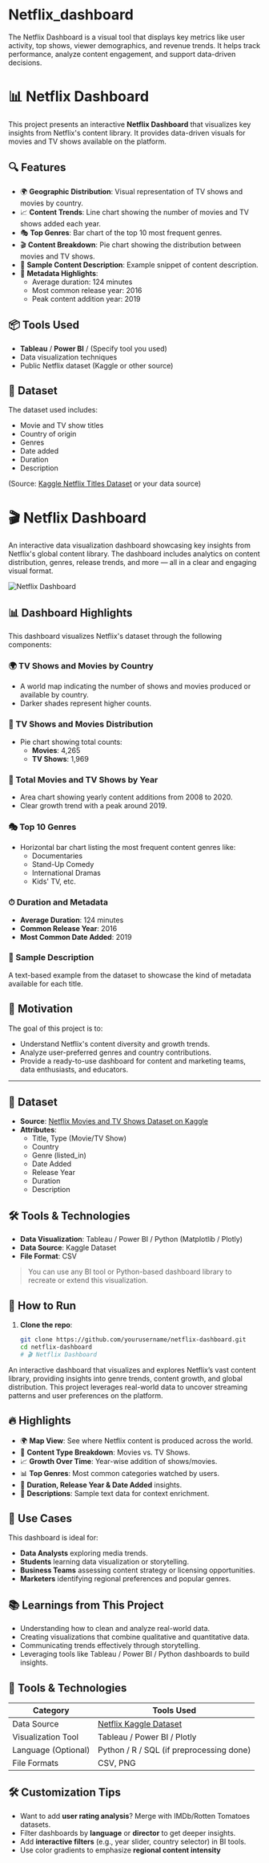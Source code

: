 # Netflix_dashboard
The Netflix Dashboard is a visual tool that displays key metrics like user activity, top shows, viewer demographics, and revenue trends. It helps track performance, analyze content engagement, and support data-driven decisions.
# 📊 Netflix Dashboard

This project presents an interactive **Netflix Dashboard** that visualizes key insights from Netflix's content library. It provides data-driven visuals for movies and TV shows available on the platform.

## 🔍 Features

- 🌍 **Geographic Distribution**: Visual representation of TV shows and movies by country.
- 📈 **Content Trends**: Line chart showing the number of movies and TV shows added each year.
- 🎭 **Top Genres**: Bar chart of the top 10 most frequent genres.
- 🎬 **Content Breakdown**: Pie chart showing the distribution between movies and TV shows.
- 📝 **Sample Content Description**: Example snippet of content description.
- 📅 **Metadata Highlights**:
  - Average duration: 124 minutes
  - Most common release year: 2016
  - Peak content addition year: 2019

## 📦 Tools Used

- **Tableau** / **Power BI** / (Specify tool you used)
- Data visualization techniques
- Public Netflix dataset (Kaggle or other source)
## 📁 Dataset

The dataset used includes:
- Movie and TV show titles
- Country of origin
- Genres
- Date added
- Duration
- Description

(Source: [Kaggle Netflix Titles Dataset](https://www.kaggle.com/shivamb/netflix-shows) or your data source)
# 🎬 Netflix Dashboard

An interactive data visualization dashboard showcasing key insights from Netflix's global content library. The dashboard includes analytics on content distribution, genres, release trends, and more — all in a clear and engaging visual format.

![Netflix Dashboard](https://github.com/arpitsai26/Netflix_dashboard/blob/main/netflix%20dashboard%20image.png)

## 📊 Dashboard Highlights

This dashboard visualizes Netflix's dataset through the following components:

### 🌍 TV Shows and Movies by Country
- A world map indicating the number of shows and movies produced or available by country.
- Darker shades represent higher counts.

### 🥧 TV Shows and Movies Distribution
- Pie chart showing total counts:
  - **Movies**: 4,265
  - **TV Shows**: 1,969

### 📅 Total Movies and TV Shows by Year
- Area chart showing yearly content additions from 2008 to 2020.
- Clear growth trend with a peak around 2019.

### 🎭 Top 10 Genres
- Horizontal bar chart listing the most frequent content genres like:
  - Documentaries
  - Stand-Up Comedy
  - International Dramas
  - Kids' TV, etc.

### ⏱ Duration and Metadata
- **Average Duration**: 124 minutes
- **Common Release Year**: 2016
- **Most Common Date Added**: 2019

### 📜 Sample Description
A text-based example from the dataset to showcase the kind of metadata available for each title.
## 🎯 Motivation

The goal of this project is to:
- Understand Netflix's content diversity and growth trends.
- Analyze user-preferred genres and country contributions.
- Provide a ready-to-use dashboard for content and marketing teams, data enthusiasts, and educators.

---

## 📁 Dataset

- **Source**: [Netflix Movies and TV Shows Dataset on Kaggle](https://www.kaggle.com/shivamb/netflix-shows)
- **Attributes**:
  - Title, Type (Movie/TV Show)
  - Country
  - Genre (listed_in)
  - Date Added
  - Release Year
  - Duration
  - Description


## 🛠️ Tools & Technologies

- **Data Visualization**: Tableau / Power BI / Python (Matplotlib / Plotly)
- **Data Source**: Kaggle Dataset
- **File Format**: CSV

> You can use any BI tool or Python-based dashboard library to recreate or extend this visualization.


## 🚀 How to Run

1. **Clone the repo**:
   ```bash
   git clone https://github.com/yourusername/netflix-dashboard.git
   cd netflix-dashboard
   # 🎬 Netflix Dashboard

An interactive dashboard that visualizes and explores Netflix’s vast content library, providing insights into genre trends, content growth, and global distribution. This project leverages real-world data to uncover streaming patterns and user preferences on the platform.

## 🔥 Highlights

- 🌍 **Map View**: See where Netflix content is produced across the world.
- 🥧 **Content Type Breakdown**: Movies vs. TV Shows.
- 📈 **Growth Over Time**: Year-wise addition of shows/movies.
- 📊 **Top Genres**: Most common categories watched by users.
- 📅 **Duration, Release Year & Date Added** insights.
- 📝 **Descriptions**: Sample text data for context enrichment.


## 🎯 Use Cases

This dashboard is ideal for:

- **Data Analysts** exploring media trends.
- **Students** learning data visualization or storytelling.
- **Business Teams** assessing content strategy or licensing opportunities.
- **Marketers** identifying regional preferences and popular genres.


## 📚 Learnings from This Project

- Understanding how to clean and analyze real-world data.
- Creating visualizations that combine qualitative and quantitative data.
- Communicating trends effectively through storytelling.
- Leveraging tools like Tableau / Power BI / Python dashboards to build insights.


## 🧰 Tools & Technologies

| Category              | Tools Used                |
|-----------------------|---------------------------|
| Data Source           | [Netflix Kaggle Dataset](https://www.kaggle.com/shivamb/netflix-shows) |
| Visualization Tool    | Tableau / Power BI / Plotly |
| Language (Optional)   | Python / R / SQL (if preprocessing done) |
| File Formats          | CSV, PNG                  |


## 🛠️ Customization Tips

- Want to add **user rating analysis**? Merge with IMDb/Rotten Tomatoes datasets.
- Filter dashboards by **language** or **director** to get deeper insights.
- Add **interactive filters** (e.g., year slider, country selector) in BI tools.
- Use color gradients to emphasize **regional content intensity**
